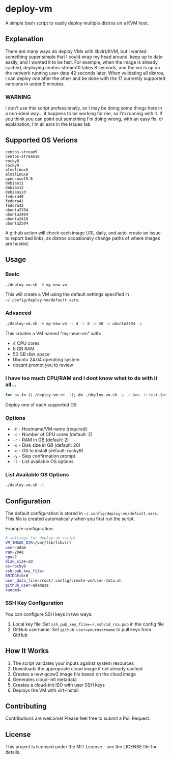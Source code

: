 # deploy-vm

A simple bash script to easily deploy multiple distros on a KVM host.  

## Explanation
There are many ways do deploy VMs with libvirt/KVM, but I wanted something super simple that I could wrap my head around, keep up to date easily, and I wanted it to be fast.
For example, when the image is already cached, deploying centos-stream10 takes 8 seconds, and the vm is up on the network running user-data 42 seconds later.
When validating all distros, I can deploy one after the other and be done with the 17 currently supported versions in under 5 minutes.

### WARNING
I don't use this script professionally, so I may be doing some things here in a non-ideal way... it happens to be working for me, so I'm running with it. If you think you can point out something I'm doing wrong, with an easy fix, or explanation, I'm all ears in the Issues tab

## Supported OS Verions
```
centos-stream9
centos-stream10
rocky8
rocky9
almalinux8
almalinux9
opensuse15-6
debian11
debian12
debiansid
fedora40
fedora41
fedora42
ubuntu2204
ubuntu2404
ubuntu2410
ubuntu2504
```
A github action will check each image URL daily, and auto-create an issue to report bad links, as distros occasionally change paths of where images are hosted.
## Usage

### Basic

```bash
./deploy-vm.sh -h my-new-vm
```

This will create a VM using the default settings specified in `~/.config/deploy-vm/default.vars`.

### Advanced

```bash
./deploy-vm.sh -h my-new-vm -c 4 -r 8 -d 50 -o ubuntu2404 -y
```

This creates a VM named "my-new-vm" with:
- 4 CPU cores
- 8 GB RAM
- 50 GB disk space
- Ubuntu 24.04 operating system
- doesnt prompt you to review

### I have too much CPU/RAM and I dont know what to do with it all...

```bash
for os in $(./deploy-vm.sh -l); do ./deploy-vm.sh -y -o $os -h test-$os; done
```
Deploy one of each supported OS

### Options

- `-h` - Hostname/VM name (required)
- `-c` - Number of CPU cores (default: 2)
- `-r` - RAM in GB (default: 2)
- `-d` - Disk size in GB (default: 20)
- `-o` - OS to install (default: rocky9)
- `-y` - Skip confirmation prompt
- `-l` - List available OS options

### List Available OS Options

```bash
./deploy-vm.sh -l
```

## Configuration

The default configuration is stored in `~/.config/deploy-vm/default.vars`. This file is created automatically when you first run the script.

Example configuration:

```bash
# settings for deploy-vm script
VM_IMAGE_DIR=/var/lib/libvirt
user=adam
ram=2048
cpu=2
disk_size=20
os=rocky9
ssh_pub_key_file=
BRIDGE=br0
user_data_file=/root/.config/create-vm/user-data.sh
github_user=adamaze
runcmd=
```

### SSH Key Configuration

You can configure SSH keys in two ways:

1. Local key file: Set `ssh_pub_key_file=~/.ssh/id_rsa.pub` in the config file
2. GitHub username: Set `github_user=yourusername` to pull keys from GitHub

## How It Works

1. The script validates your inputs against system resources
2. Downloads the appropriate cloud image if not already cached
3. Creates a new qcow2 image file based on the cloud image
4. Generates cloud-init metadata
5. Creates a cloud-init ISO with user SSH keys
6. Deploys the VM with virt-install

## Contributing

Contributions are welcome! Please feel free to submit a Pull Request.

## License

This project is licensed under the MIT License - see the LICENSE file for details.
